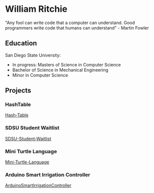 # William Ritchie
"Any fool can write code that a computer can understand. Good programmers write code that humans can understand" - Martin Fowler

## Education
San Diego State University:
- In progress: Masters of Science in Computer Science 
- Bachelor of Science in Mechanical Engineering 
- Minor in Computer Science 

## Projects
### HashTable
[Hash-Table](https://writchie19.github.io/Hash-Table/)

### SDSU Student Waitlist
[SDSU-Student-Waitlist](https://writchie19.github.io/SDSU-Student-Waitlist/)

### Mini Turtle Language
[Mini-Turtle-Language](https://writchie19.github.io/Mini-Turtle-Language/)

### Arduino Smart Irrigation Controller
[ArduinoSmartIrrigationController](https://writchie19.github.io/ArduinoSmartIrrigationController/)


